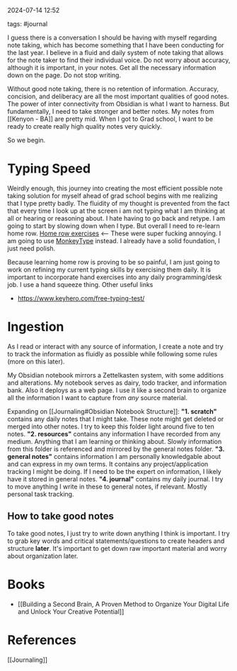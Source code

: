 2024-07-14 12:52

tags: #journal 

I guess there is a conversation I should be having with myself regarding note taking, which has become something that I have been conducting for the last year. I believe in a fluid and daily system of note taking that allows for the note taker to find their individual voice. Do not worry about accuracy, although it is important, in your notes. Get all the necessary information down on the page. Do not stop writing.

Without good note taking, there is no retention of information. Accuracy, concision, and deliberacy are all the most important qualities of good notes. The power of inter connectivity from Obsidian is what I want to harness. But fundamentally, I need to take stronger and better notes. My notes from [[Kenyon - BA]] are pretty mid. When I got to Grad school, I want to be ready to create really high quality notes very quickly. 

So we begin.
# Typing Speed
Weirdly enough, this journey into creating the most efficient possible note taking solution for myself ahead of grad school begins with me realizing that I type pretty badly. The fluidity of my thought is prevented from the fact that every time I look up at the screen i am not typing what I am thinking at all or hearing or reasoning about. I hate having to go back and retype. I am going to start by slowing down when I type. But overall I need to re-learn home row. 
[Home row exercises](https://www.typingstudy.com/lesson/1/part/8) <-- These were super fucking annoying. I am going to use [MonkeyType](https://monkeytype.com/) instead. I already have a solid foundation, I just need polish.

Because learning home row is proving to be so painful, I am just going to work on refining my current typing skills by exercising them daily. It is important to incorporate hand exercises into any daily programming/desk job. I use a hand squeeze thing. 
Other useful links

* https://www.keyhero.com/free-typing-test/
# Ingestion
As I read or interact with any source of information, I create a note and try to track the information as fluidly as possible while following some rules (more on this later). 

My Obsidian notebook mirrors a Zettelkasten system, with some additions and alterations. My notebook serves as dairy, todo tracker, and information bank. Also it deploys as a web page. I use it like a second brain to organize all the information I want to capture from *any* source material.

Expanding on [[Journaling#Obsidian Notebook Structure]]: 
**"1. scratch"** contains any daily notes that I might take. These note might get deleted or merged into other notes. I try to keep this folder light around five to ten notes.
**"2. resources"** contains any information I have recorded from any medium. Anything that I am learning or thinking about. Slowly information from this folder is referenced and mirrored by the general notes folder.
**"3. general notes"** contains information I am personally knowledgable about and can express in my own terms. It contains any project/application tracking I might be doing. If I need to be the expert on information, I likely have it stored in general notes.
**"4. journal"** contains my daily journal. I try to move anything I write in these to general notes, if relevant. Mostly personal task tracking.
## How to take good notes
To take good notes, I just try to write down anything I think is important. I try to grab key words and critical statements/questions to create headers and structure **later**. It's important to get down raw important material and worry about organization later. 
# Books
* [[Building a Second Brain, A Proven Method to Organize Your Digital Life and Unlock Your Creative Potential]]
# References
[[Journaling]]